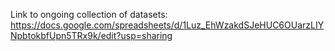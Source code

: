 Link to ongoing collection of datasets: https://docs.google.com/spreadsheets/d/1Luz_EhWzakdSJeHUC6OUarzLIYNpbtokbfUpn5TRx9k/edit?usp=sharing
